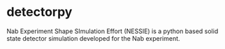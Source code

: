 # detectorpy
Nab Experiment Shape SImulation Effort (NESSIE) is a python based solid state detector simulation developed for the Nab experiment. 
